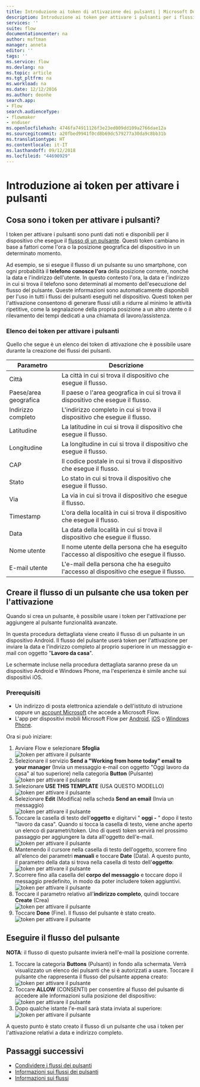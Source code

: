 ```yaml
---
title: Introduzione ai token di attivazione dei pulsanti | Microsoft Docs
description: Introduzione ai token per attivare i pulsanti per i flussi dei pulsanti Microsoft.
services: ''
suite: flow
documentationcenter: na
author: msftman
manager: anneta
editor: ''
tags: ''
ms.service: flow
ms.devlang: na
ms.topic: article
ms.tgt_pltfrm: na
ms.workload: na
ms.date: 12/12/2016
ms.author: deonhe
search.app:
- Flow
search.audienceType:
- flowmaker
- enduser
ms.openlocfilehash: 4746fa74911126f3e23ed009dd109a2766dae12a
ms.sourcegitcommit: a20fbed9941f0cd8b69dc579277a30da9c8bb31b
ms.translationtype: HT
ms.contentlocale: it-IT
ms.lasthandoff: 09/12/2018
ms.locfileid: "44690929"
---
```

# <a name="get-started-with-button-trigger-tokens"></a>Introduzione ai token per attivare i pulsanti
## <a name="what-are-button-trigger-tokens"></a>Cosa sono i token per attivare i pulsanti?
I token per attivare i pulsanti sono punti dati noti e disponibili per il dispositivo che esegue il [flusso di un pulsante](introduction-to-button-flows.md). Questi token cambiano in base a fattori come l'ora o la posizione geografica del dispositivo in un determinato momento.  

Ad esempio, se si esegue il flusso di un pulsante su uno smartphone, con ogni probabilità il **telefono conosce l'ora** della posizione corrente, nonché la data e l'indirizzo dell'utente. In questo contesto l'ora, la data e l'indirizzo in cui si trova il telefono sono determinati al momento dell'esecuzione del flusso del pulsante. Queste informazioni sono automaticamente disponibili per l'uso in tutti i flussi dei pulsanti eseguiti nel dispositivo. Questi token per l'attivazione consentono di generare flussi utili a ridurre al minimo le attività ripetitive, come la segnalazione della propria posizione a un altro utente o il rilevamento dei tempi dedicati a una chiamata di lavoro/assistenza.

### <a name="list-of-button-trigger-tokens"></a>Elenco dei token per attivare i pulsanti
Quello che segue è un elenco dei token di attivazione che è possibile usare durante la creazione dei flussi dei pulsanti.

| Parametro | Descrizione |
| --- | --- |
| Città |La città in cui si trova il dispositivo che esegue il flusso. |
| Paese/area geografica |Il paese o l'area geografica in cui si trova il dispositivo che esegue il flusso. |
| Indirizzo completo |L'indirizzo completo in cui si trova il dispositivo che esegue il flusso. |
| Latitudine |La latitudine in cui si trova il dispositivo che esegue il flusso. |
| Longitudine |La longitudine in cui si trova il dispositivo che esegue il flusso. |
| CAP |Il codice postale in cui si trova il dispositivo che esegue il flusso. |
| Stato |Lo stato in cui si trova il dispositivo che esegue il flusso. |
| Via |La via in cui si trova il dispositivo che esegue il flusso. |
| Timestamp |L'ora della località in cui si trova il dispositivo che esegue il flusso. |
| Data |La data della località in cui si trova il dispositivo che esegue il flusso. |
| Nome utente |Il nome utente della persona che ha eseguito l'accesso al dispositivo che esegue il flusso. |
| E-mail utente |L'e-mail della persona che ha eseguito l'accesso al dispositivo che esegue il flusso. |

## <a name="create-a-button-flow-that-uses-trigger-tokens"></a>Creare il flusso di un pulsante che usa token per l'attivazione
Quando si crea un pulsante, è possibile usare i token per l'attivazione per aggiungere al pulsante funzionalità avanzate.

In questa procedura dettagliata viene creato il flusso di un pulsante in un dispositivo Android. Il flusso del pulsante userà token per l'attivazione per inviare la data e l'indirizzo completo al proprio superiore in un messaggio e-mail con oggetto "**Lavoro da casa**".

Le schermate incluse nella procedura dettagliata saranno prese da un dispositivo Android e Windows Phone, ma l'esperienza è simile anche sui dispositivi iOS.

### <a name="prerequisites"></a>Prerequisiti
* Un indirizzo di posta elettronica aziendale o dell'istituto di istruzione oppure un [account Microsoft](https://account.microsoft.com/about?refd=www.microsoft.com) che accede a Microsoft Flow.
* L'app per dispositivi mobili Microsoft Flow per [Android](https://aka.ms/flowmobiledocsandroid), [iOS](https://aka.ms/flowmobiledocsios) o [Windows Phone](https://aka.ms/flowmobilewindows).

Ora si può iniziare:

1. Avviare Flow e selezionare **Sfoglia**   
   ![token per attivare il pulsante](./media/introduction-to-button-trigger-tokens/1.png)  
2. Selezionare il servizio **Send a "Working from home today" email to your manager** (Invia un messaggio e-mail con oggetto "Oggi lavoro da casa" al tuo superiore) nella categoria **Button** (Pulsante)   
   ![token per attivare il pulsante](./media/introduction-to-button-trigger-tokens/2.png)  
3. Selezionare **USE THIS TEMPLATE** (USA QUESTO MODELLO)  
   ![token per attivare il pulsante](./media/introduction-to-button-trigger-tokens/3.png)  
4. Selezionare **Edit** (Modifica) nella scheda **Send an email** (Invia un messaggio)  
   ![token per attivare il pulsante](./media/introduction-to-button-trigger-tokens/3-5.png)  
5. Toccare la casella di testo dell'**oggetto** e digitarvi " **oggi -** " dopo il testo "lavoro da casa". Quando si tocca la casella di testo, viene anche aperto un elenco di parametri/token. Uno di questi token servirà nel prossimo passaggio per aggiungere la data all'oggetto dell'e-mail.  
   ![token per attivare il pulsante](./media/introduction-to-button-trigger-tokens/4.png)  
6. Mantenendo il cursore nella casella di testo dell'oggetto, scorrere fino all'elenco dei parametri **manuali** e toccare **Date** (Data). A questo punto, il parametro della data si trova nella casella di testo dell'**oggetto**:  
   ![token per attivare il pulsante](./media/introduction-to-button-trigger-tokens/6.png)  
7. Scorrere fino alla casella del **corpo del messaggio** e toccare dopo il messaggio predefinito, in modo da poter includere token aggiuntivi.  
   ![token per attivare il pulsante](./media/introduction-to-button-trigger-tokens/7.png)  
8. Toccare il parametro relativo all'**indirizzo completo**, quindi toccare **Create** (Crea)  
   ![token per attivare il pulsante](./media/introduction-to-button-trigger-tokens/8.png)  
9. Toccare **Done** (Fine). Il flusso del pulsante è stato creato.  
   ![token per attivare il pulsante](./media/introduction-to-button-trigger-tokens/9.png)  

## <a name="run-the-button-flow"></a>Eseguire il flusso del pulsante
**NOTA**: il flusso di questo pulsante invierà nell'e-mail la posizione corrente.  

1. Toccare la categoria **Buttons** (Pulsanti) in fondo alla schermata. Verrà visualizzato un elenco dei pulsanti che si è autorizzati a usare. Toccare il pulsante che rappresenta il flusso del pulsante appena creato:  
   ![token per attivare il pulsante](./media/introduction-to-button-trigger-tokens/10.png)  
2. Toccare **ALLOW** (CONSENTI) per consentire al flusso del pulsante di accedere alle informazioni sulla posizione del dispositivo:  
   ![token per attivare il pulsante](./media/introduction-to-button-trigger-tokens/11.png)  
3. Dopo qualche istante l'e-mail sarà stata inviata al superiore:  
   ![token per attivare il pulsante](./media/introduction-to-button-trigger-tokens/12.png)  

A questo punto è stato creato il flusso di un pulsante che usa i token per l'attivazione relativi a data e indirizzo completo. 

## <a name="next-steps"></a>Passaggi successivi
* [Condividere i flussi dei pulsanti](share-buttons.md)
* [Informazioni sui flussi dei pulsanti](introduction-to-button-flows.md)  
* [Informazioni sui flussi](guided-learning/get-started.yml?tutorial-step=1)

